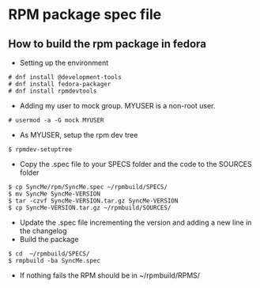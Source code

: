 # RPM package spec file

## How to build the rpm package in fedora

 * Setting up the environment

```
# dnf install @development-tools
# dnf install fedora-packager
# dnf install rpmdevtools
```

 * Adding my user to mock group. MYUSER is a non-root user.

```
# usermod -a -G mock MYUSER
```

 * As MYUSER, setup the rpm dev tree

```
$ rpmdev-setuptree
```

 * Copy the .spec file to your SPECS folder and the code to the SOURCES
   folder

```
$ cp SyncMe/rpm/SyncMe.spec ~/rpmbuild/SPECS/
$ mv SyncMe SyncMe-VERSION
$ tar -czvf SyncMe-VERSION.tar.gz SyncMe-VERSION
$ cp SyncMe-VERSION.tar.gz ~/rpmbuild/SOURCES/
```

 * Update the .spec file incrementing the version and adding a new line in
   the changelog
 * Build the package

```
$ cd  ~/rpmbuild/SPECS/
$ rmpbuild -ba SyncMe.spec
```

 * If nothing fails the RPM should be in ~/rpmbuild/RPMS/

